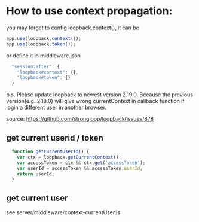 # How to use context propagation:

you may forget to config loopback.context(), it can be

``` js
app.use(loopback.context());
app.use(loopback.token());
```

or define it in middleware.json

``` js
  "session:after": {
    "loopback#context": {},
    "loopback#token": {}
  }
```
p.s. Please update loopback to newest version 2.19.0. Because the previous version(e.g. 2.18.0) will give wrong currentContext in callback function if login a different user in another browser.

source: https://github.com/strongloop/loopback/issues/878

## get current userid / token
``` js
  function getCurrentUserId() {
    var ctx = loopback.getCurrentContext();
    var accessToken = ctx && ctx.get('accessToken');
    var userId = accessToken && accessToken.userId;
    return userId;
  }
```

## get current user

see server/middleware/context-currentUser.js
